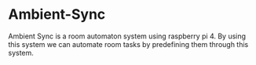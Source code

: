 # Ambient-Sync
Ambient Sync is a room automaton system using raspberry pi 4. By using this system we can automate room tasks by predefining them through this system.
